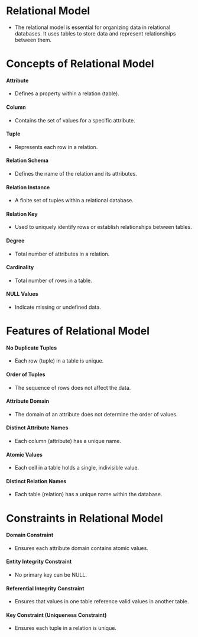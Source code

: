# Relational Model
- The relational model is essential for organizing data in relational databases. It uses tables to store data and represent relationships between them.

# Concepts of Relational Model

#### Attribute
- Defines a property within a relation (table).

#### Column
- Contains the set of values for a specific attribute.

#### Tuple
- Represents each row in a relation.

#### Relation Schema
- Defines the name of the relation and its attributes.

#### Relation Instance
- A finite set of tuples within a relational database.

#### Relation Key
- Used to uniquely identify rows or establish relationships between tables.

#### Degree
- Total number of attributes in a relation.

#### Cardinality
- Total number of rows in a table.

#### NULL Values 
- Indicate missing or undefined data.

# Features of Relational Model
#### No Duplicate Tuples
- Each row (tuple) in a table is unique.

#### Order of Tuples
- The sequence of rows does not affect the data.

#### Attribute Domain
- The domain of an attribute does not determine the order of values.

#### Distinct Attribute Names
- Each column (attribute) has a unique name.

#### Atomic Values
- Each cell in a table holds a single, indivisible value.

#### Distinct Relation Names
- Each table (relation) has a unique name within the database.

# Constraints in Relational Model

#### Domain Constraint
- Ensures each attribute domain contains atomic values.

#### Entity Integrity Constraint
-  No primary key can be NULL.

#### Referential Integrity Constraint
- Ensures that values in one table reference valid values in another table.

#### Key Constraint (Uniqueness Constraint)
- Ensures each tuple in a relation is unique.
